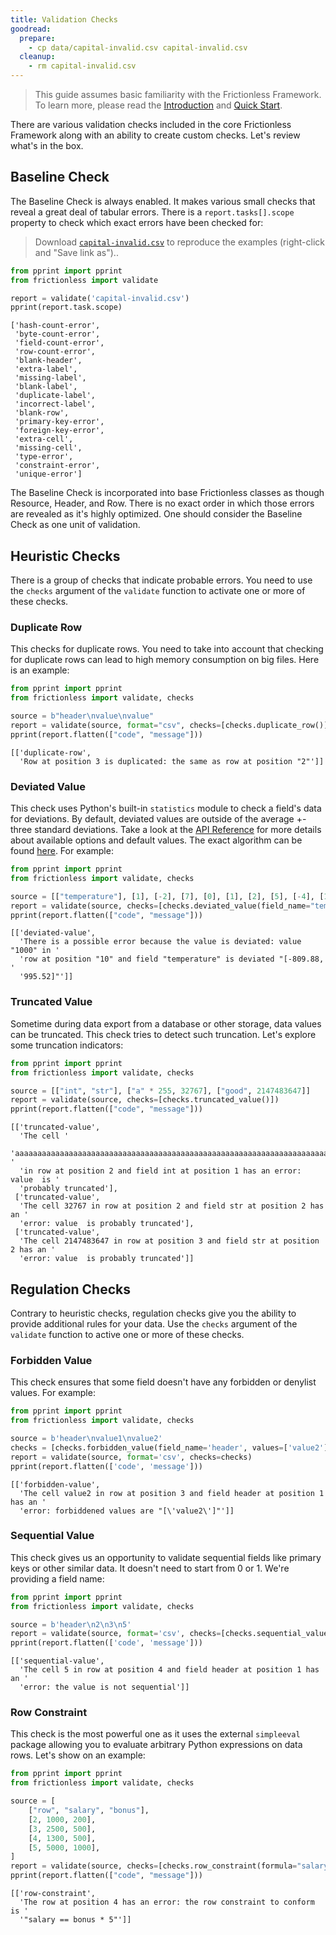 ```yaml
---
title: Validation Checks
goodread:
  prepare:
    - cp data/capital-invalid.csv capital-invalid.csv
  cleanup:
    - rm capital-invalid.csv
---
```


> This guide assumes basic familiarity with the Frictionless Framework. To learn more, please read the [Introduction](https://framework.frictionlessdata.io/docs/guides/introduction) and [Quick Start](https://framework.frictionlessdata.io/docs/guides/quick-start).

There are various validation checks included in the core Frictionless Framework along with an ability to create custom checks. Let's review what's in the box.

## Baseline Check

The Baseline Check is always enabled. It makes various small checks that reveal a great deal of tabular errors. There is a `report.tasks[].scope` property to check which exact errors have been checked for:

> Download [`capital-invalid.csv`](https://raw.githubusercontent.com/frictionlessdata/frictionless-py/master/data/capital-invalid.csv) to reproduce the examples (right-click and "Save link as")..

```python goodread title="Python"
from pprint import pprint
from frictionless import validate

report = validate('capital-invalid.csv')
pprint(report.task.scope)
```
```
['hash-count-error',
 'byte-count-error',
 'field-count-error',
 'row-count-error',
 'blank-header',
 'extra-label',
 'missing-label',
 'blank-label',
 'duplicate-label',
 'incorrect-label',
 'blank-row',
 'primary-key-error',
 'foreign-key-error',
 'extra-cell',
 'missing-cell',
 'type-error',
 'constraint-error',
 'unique-error']
```

The Baseline Check is incorporated into base Frictionless classes as though Resource, Header, and Row. There is no exact order in which those errors are revealed as it's highly optimized. One should consider the Baseline Check as one unit of validation.

## Heuristic Checks

There is a group of checks that indicate probable errors. You need to use the `checks` argument of the `validate` function to activate one or more of these checks.

### Duplicate Row

This checks for duplicate rows. You need to take into account that checking for duplicate rows can lead to high memory consumption on big files. Here is an example:

```python goodread title="Python"
from pprint import pprint
from frictionless import validate, checks

source = b"header\nvalue\nvalue"
report = validate(source, format="csv", checks=[checks.duplicate_row()])
pprint(report.flatten(["code", "message"]))
```
```
[['duplicate-row',
  'Row at position 3 is duplicated: the same as row at position "2"']]
```

### Deviated Value

This check uses Python's built-in `statistics` module to check a field's data for deviations. By default, deviated values are outside of the average +- three standard deviations. Take a look at the [API Reference](https://github.com/frictionlessdata/frictionless-py/blob/master/docs/target/api-reference/README.md#deviatedvaluecheck) for more details about available options and default values. The exact algorithm can be found [here](https://github.com/frictionlessdata/frictionless-py/blob/7ae8bae9a9197adbfe443233a6bad8a94e065ece/frictionless/checks/heuristic.py#L94). For example:

```python goodread title="Python"
from pprint import pprint
from frictionless import validate, checks

source = [["temperature"], [1], [-2], [7], [0], [1], [2], [5], [-4], [1000], [8], [3]]
report = validate(source, checks=[checks.deviated_value(field_name="temperature")])
pprint(report.flatten(["code", "message"]))
```
```
[['deviated-value',
  'There is a possible error because the value is deviated: value "1000" in '
  'row at position "10" and field "temperature" is deviated "[-809.88, '
  '995.52]"']]
```

### Truncated Value

Sometime during data export from a database or other storage, data values can be truncated. This check tries to detect such truncation. Let's explore some truncation indicators:

```python goodread title="Python"
from pprint import pprint
from frictionless import validate, checks

source = [["int", "str"], ["a" * 255, 32767], ["good", 2147483647]]
report = validate(source, checks=[checks.truncated_value()])
pprint(report.flatten(["code", "message"]))
```
```
[['truncated-value',
  'The cell '
  'aaaaaaaaaaaaaaaaaaaaaaaaaaaaaaaaaaaaaaaaaaaaaaaaaaaaaaaaaaaaaaaaaaaaaaaaaaaaaaaaaaaaaaaaaaaaaaaaaaaaaaaaaaaaaaaaaaaaaaaaaaaaaaaaaaaaaaaaaaaaaaaaaaaaaaaaaaaaaaaaaaaaaaaaaaaaaaaaaaaaaaaaaaaaaaaaaaaaaaaaaaaaaaaaaaaaaaaaaaaaaaaaaaaaaaaaaaaaaaaaaaaaaaaaaaaaaaa '
  'in row at position 2 and field int at position 1 has an error: value  is '
  'probably truncated'],
 ['truncated-value',
  'The cell 32767 in row at position 2 and field str at position 2 has an '
  'error: value  is probably truncated'],
 ['truncated-value',
  'The cell 2147483647 in row at position 3 and field str at position 2 has an '
  'error: value  is probably truncated']]
```

## Regulation Checks

Contrary to heuristic checks, regulation checks give you the ability to provide additional rules for your data. Use the `checks` argument of the `validate` function to active one or more of these checks.

### Forbidden Value

This check ensures that some field doesn't have any forbidden or denylist values. For example:

```python goodread title="Python"
from pprint import pprint
from frictionless import validate, checks

source = b'header\nvalue1\nvalue2'
checks = [checks.forbidden_value(field_name='header', values=['value2'])]
report = validate(source, format='csv', checks=checks)
pprint(report.flatten(['code', 'message']))
```
```
[['forbidden-value',
  'The cell value2 in row at position 3 and field header at position 1 has an '
  'error: forbiddened values are "[\'value2\']"']]
```

### Sequential Value

This check gives us an opportunity to validate sequential fields like primary keys or other similar data. It doesn't need to start from 0 or 1. We're providing a field name:

```python goodread title="Python"
from pprint import pprint
from frictionless import validate, checks

source = b'header\n2\n3\n5'
report = validate(source, format='csv', checks=[checks.sequential_value(field_name='header')])
pprint(report.flatten(['code', 'message']))
```
```
[['sequential-value',
  'The cell 5 in row at position 4 and field header at position 1 has an '
  'error: the value is not sequential']]
```

### Row Constraint

This check is the most powerful one as it uses the external `simpleeval` package allowing you to evaluate arbitrary Python expressions on data rows. Let's show on an example:

```python goodread title="Python"
from pprint import pprint
from frictionless import validate, checks

source = [
    ["row", "salary", "bonus"],
    [2, 1000, 200],
    [3, 2500, 500],
    [4, 1300, 500],
    [5, 5000, 1000],
]
report = validate(source, checks=[checks.row_constraint(formula="salary == bonus * 5")])
pprint(report.flatten(["code", "message"]))
```
```
[['row-constraint',
  'The row at position 4 has an error: the row constraint to conform is '
  '"salary == bonus * 5"']]
```
